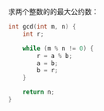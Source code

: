求两个整数的的最大公约数：
```cpp
int gcd(int m, n) {
	int r;

	while (m % n != 0) {
		r = a % b;
		a = b;
		b = r;
	}

	return n;
}
```
